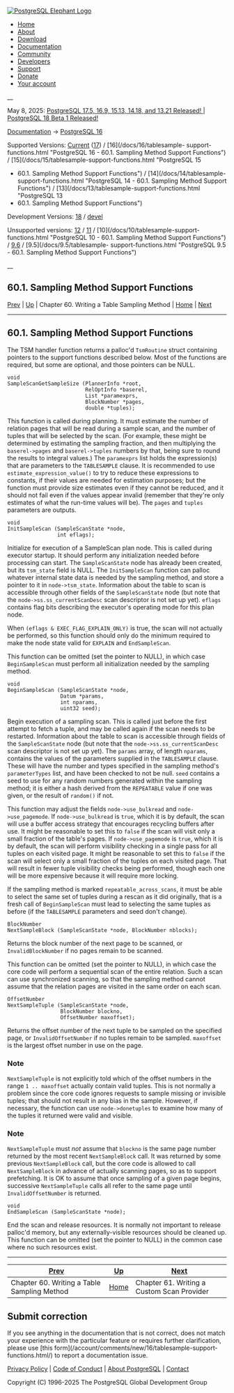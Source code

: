 [ ![PostgreSQL Elephant Logo](/media/img/about/press/elephant.png) ](/)

  * [Home](/ "Home")
  * [About](/about/ "About")
  * [Download](/download/ "Download")
  * [Documentation](/docs/ "Documentation")
  * [Community](/community/ "Community")
  * [Developers](/developer/ "Developers")
  * [Support](/support/ "Support")
  * [Donate](/about/donate/ "Donate")
  * [Your account](/account/ "Your account")

__

May 8, 2025: [ PostgreSQL 17.5, 16.9, 15.13, 14.18, and 13.21 Released! ](/about/news/postgresql-175-169-1513-1418-and-1321-released-3072/) | [ PostgreSQL 18 Beta 1 Released! ](/about/news/postgresql-18-beta-1-released-3070/)

[Documentation](/docs/ "Documentation") -> [PostgreSQL
16](/docs/16/index.html)

Supported Versions: [Current](/docs/current/tablesample-support-functions.html
"PostgreSQL 17 - 60.1. Sampling Method Support Functions")
([17](/docs/17/tablesample-support-functions.html "PostgreSQL 17 -
60.1. Sampling Method Support Functions")) / [16](/docs/16/tablesample-
support-functions.html "PostgreSQL 16 - 60.1. Sampling Method Support
Functions") / [15](/docs/15/tablesample-support-functions.html "PostgreSQL 15
- 60.1. Sampling Method Support Functions") / [14](/docs/14/tablesample-
support-functions.html "PostgreSQL 14 - 60.1. Sampling Method Support
Functions") / [13](/docs/13/tablesample-support-functions.html "PostgreSQL 13
- 60.1. Sampling Method Support Functions")

Development Versions: [18](/docs/18/tablesample-support-functions.html
"PostgreSQL 18 - 60.1. Sampling Method Support Functions") /
[devel](/docs/devel/tablesample-support-functions.html "PostgreSQL devel -
60.1. Sampling Method Support Functions")

Unsupported versions: [12](/docs/12/tablesample-support-functions.html
"PostgreSQL 12 - 60.1. Sampling Method Support Functions") /
[11](/docs/11/tablesample-support-functions.html "PostgreSQL 11 -
60.1. Sampling Method Support Functions") / [10](/docs/10/tablesample-support-
functions.html "PostgreSQL 10 - 60.1. Sampling Method Support Functions") /
[9.6](/docs/9.6/tablesample-support-functions.html "PostgreSQL 9.6 -
60.1. Sampling Method Support Functions") / [9.5](/docs/9.5/tablesample-
support-functions.html "PostgreSQL 9.5 - 60.1. Sampling Method Support
Functions")

__

60.1. Sampling Method Support Functions  
---  
[Prev](tablesample-method.html "Chapter 60. Writing a Table Sampling Method")  | [Up](tablesample-method.html "Chapter 60. Writing a Table Sampling Method") | Chapter 60. Writing a Table Sampling Method | [Home](index.html "PostgreSQL 16.9 Documentation") |  [Next](custom-scan.html "Chapter 61. Writing a Custom Scan Provider")  
  
* * *

## 60.1. Sampling Method Support Functions #

The TSM handler function returns a palloc'd `TsmRoutine` struct containing
pointers to the support functions described below. Most of the functions are
required, but some are optional, and those pointers can be NULL.

    
    
    void
    SampleScanGetSampleSize (PlannerInfo *root,
                             RelOptInfo *baserel,
                             List *paramexprs,
                             BlockNumber *pages,
                             double *tuples);
    

This function is called during planning. It must estimate the number of
relation pages that will be read during a sample scan, and the number of
tuples that will be selected by the scan. (For example, these might be
determined by estimating the sampling fraction, and then multiplying the
`baserel->pages` and `baserel->tuples` numbers by that, being sure to round
the results to integral values.) The `paramexprs` list holds the expression(s)
that are parameters to the `TABLESAMPLE` clause. It is recommended to use
`estimate_expression_value()` to try to reduce these expressions to constants,
if their values are needed for estimation purposes; but the function must
provide size estimates even if they cannot be reduced, and it should not fail
even if the values appear invalid (remember that they're only estimates of
what the run-time values will be). The `pages` and `tuples` parameters are
outputs.

    
    
    void
    InitSampleScan (SampleScanState *node,
                    int eflags);
    

Initialize for execution of a SampleScan plan node. This is called during
executor startup. It should perform any initialization needed before
processing can start. The `SampleScanState` node has already been created, but
its `tsm_state` field is NULL. The `InitSampleScan` function can palloc
whatever internal state data is needed by the sampling method, and store a
pointer to it in `node->tsm_state`. Information about the table to scan is
accessible through other fields of the `SampleScanState` node (but note that
the `node->ss.ss_currentScanDesc` scan descriptor is not set up yet). `eflags`
contains flag bits describing the executor's operating mode for this plan
node.

When `(eflags & EXEC_FLAG_EXPLAIN_ONLY)` is true, the scan will not actually
be performed, so this function should only do the minimum required to make the
node state valid for `EXPLAIN` and `EndSampleScan`.

This function can be omitted (set the pointer to NULL), in which case
`BeginSampleScan` must perform all initialization needed by the sampling
method.

    
    
    void
    BeginSampleScan (SampleScanState *node,
                     Datum *params,
                     int nparams,
                     uint32 seed);
    

Begin execution of a sampling scan. This is called just before the first
attempt to fetch a tuple, and may be called again if the scan needs to be
restarted. Information about the table to scan is accessible through fields of
the `SampleScanState` node (but note that the `node->ss.ss_currentScanDesc`
scan descriptor is not set up yet). The `params` array, of length `nparams`,
contains the values of the parameters supplied in the `TABLESAMPLE` clause.
These will have the number and types specified in the sampling method's
`parameterTypes` list, and have been checked to not be null. `seed` contains a
seed to use for any random numbers generated within the sampling method; it is
either a hash derived from the `REPEATABLE` value if one was given, or the
result of `random()` if not.

This function may adjust the fields `node->use_bulkread` and
`node->use_pagemode`. If `node->use_bulkread` is `true`, which it is by
default, the scan will use a buffer access strategy that encourages recycling
buffers after use. It might be reasonable to set this to `false` if the scan
will visit only a small fraction of the table's pages. If `node->use_pagemode`
is `true`, which it is by default, the scan will perform visibility checking
in a single pass for all tuples on each visited page. It might be reasonable
to set this to `false` if the scan will select only a small fraction of the
tuples on each visited page. That will result in fewer tuple visibility checks
being performed, though each one will be more expensive because it will
require more locking.

If the sampling method is marked `repeatable_across_scans`, it must be able to
select the same set of tuples during a rescan as it did originally, that is a
fresh call of `BeginSampleScan` must lead to selecting the same tuples as
before (if the `TABLESAMPLE` parameters and seed don't change).

    
    
    BlockNumber
    NextSampleBlock (SampleScanState *node, BlockNumber nblocks);
    

Returns the block number of the next page to be scanned, or
`InvalidBlockNumber` if no pages remain to be scanned.

This function can be omitted (set the pointer to NULL), in which case the core
code will perform a sequential scan of the entire relation. Such a scan can
use synchronized scanning, so that the sampling method cannot assume that the
relation pages are visited in the same order on each scan.

    
    
    OffsetNumber
    NextSampleTuple (SampleScanState *node,
                     BlockNumber blockno,
                     OffsetNumber maxoffset);
    

Returns the offset number of the next tuple to be sampled on the specified
page, or `InvalidOffsetNumber` if no tuples remain to be sampled. `maxoffset`
is the largest offset number in use on the page.

### Note

`NextSampleTuple` is not explicitly told which of the offset numbers in the
range `1 .. maxoffset` actually contain valid tuples. This is not normally a
problem since the core code ignores requests to sample missing or invisible
tuples; that should not result in any bias in the sample. However, if
necessary, the function can use `node->donetuples` to examine how many of the
tuples it returned were valid and visible.

### Note

`NextSampleTuple` must _not_ assume that `blockno` is the same page number
returned by the most recent `NextSampleBlock` call. It was returned by some
previous `NextSampleBlock` call, but the core code is allowed to call
`NextSampleBlock` in advance of actually scanning pages, so as to support
prefetching. It is OK to assume that once sampling of a given page begins,
successive `NextSampleTuple` calls all refer to the same page until
`InvalidOffsetNumber` is returned.

    
    
    void
    EndSampleScan (SampleScanState *node);
    

End the scan and release resources. It is normally not important to release
palloc'd memory, but any externally-visible resources should be cleaned up.
This function can be omitted (set the pointer to NULL) in the common case
where no such resources exist.

* * *

[Prev](tablesample-method.html "Chapter 60. Writing a Table Sampling Method")  | [Up](tablesample-method.html "Chapter 60. Writing a Table Sampling Method") |  [Next](custom-scan.html "Chapter 61. Writing a Custom Scan Provider")  
---|---|---  
Chapter 60. Writing a Table Sampling Method  | [Home](index.html "PostgreSQL 16.9 Documentation") |  Chapter 61. Writing a Custom Scan Provider  
  
## Submit correction

If you see anything in the documentation that is not correct, does not match
your experience with the particular feature or requires further clarification,
please use [this form](/account/comments/new/16/tablesample-support-
functions.html/) to report a documentation issue.

[Privacy Policy](/about/privacypolicy) | [Code of Conduct](/about/policies/coc/) | [About PostgreSQL](/about/) | [Contact](/about/contact/)  

Copyright (C) 1996-2025 The PostgreSQL Global Development Group

